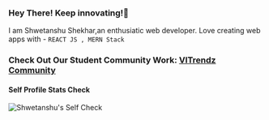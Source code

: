 
### Hey There! Keep innovating!🚀

<!--
**shwetanshutech/shwetanshutech** is a ✨ _special_ ✨ repository because its `README.md` (this file) appears on your GitHub profile.

Here are some ideas to get you started:

- 🔭 I’m currently working on ...
- 🌱 I’m currently learning ...
- 👯 I’m looking to collaborate on ...
- 🤔 I’m looking for help with ...
- 💬 Ask me about ...
- 📫 How to reach me: ...
- 😄 Pronouns: ...
- ⚡ Fun fact: ...
-->

I am Shwetanshu Shekhar,an enthusiatic web developer. Love creating web apps with  - `REACT JS , MERN Stack`

### Check Out Our Student Community Work: [VITrendz Community](www.vitrendz.tech)

#### Self Profile Stats Check 

![Shwetanshu's Self Check](https://github-readme-stats.vercel.app/api?username=shwetanshutech&theme=algolia&show_icons=true)
